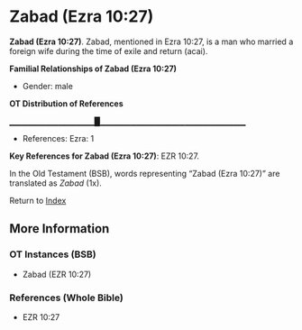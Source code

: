 # Zabad (Ezra 10:27)
**Zabad (Ezra 10:27)**. 
Zabad, mentioned in Ezra 10:27, is a man who married a foreign wife during the time of exile and return (acai). 




**Familial Relationships of Zabad (Ezra 10:27)**


* Gender: male


**OT Distribution of References**

▁▁▁▁▁▁▁▁▁▁▁▁▁▁█▁▁▁▁▁▁▁▁▁▁▁▁▁▁▁▁▁▁▁▁▁▁▁▁
* References: Ezra: 1



**Key References for Zabad (Ezra 10:27)**: 
EZR 10:27. 


In the Old Testament (BSB), words representing “Zabad (Ezra 10:27)” are translated as 
*Zabad* (1x). 




Return to [Index](00-Index.md)

## More Information

### OT Instances (BSB)

* Zabad (EZR 10:27)



### References (Whole Bible)

* EZR 10:27



